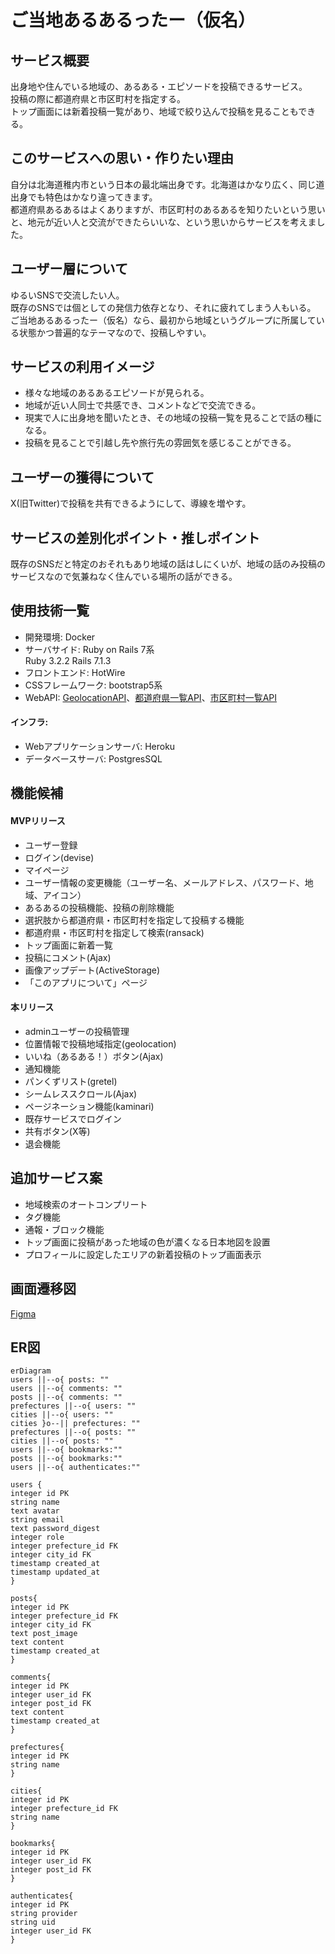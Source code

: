 # ご当地あるあるったー（仮名）

## サービス概要
出身地や住んでいる地域の、あるある・エピソードを投稿できるサービス。<br>
投稿の際に都道府県と市区町村を指定する。<br>
トップ画面には新着投稿一覧があり、地域で絞り込んで投稿を見ることもできる。<br>

## このサービスへの思い・作りたい理由
自分は北海道稚内市という日本の最北端出身です。北海道はかなり広く、同じ道出身でも特色はかなり違ってきます。<br>
都道府県あるあるはよくありますが、市区町村のあるあるを知りたいという思いと、地元が近い人と交流ができたらいいな、という思いからサービスを考えました。

## ユーザー層について
ゆるいSNSで交流したい人。<br>
既存のSNSでは個としての発信力依存となり、それに疲れてしまう人もいる。<br>
ご当地あるあるったー（仮名）なら、最初から地域というグループに所属している状態かつ普遍的なテーマなので、投稿しやすい。

## サービスの利用イメージ
- 様々な地域のあるあるエピソードが見られる。
- 地域が近い人同士で共感でき、コメントなどで交流できる。
- 現実で人に出身地を聞いたとき、その地域の投稿一覧を見ることで話の種になる。
- 投稿を見ることで引越し先や旅行先の雰囲気を感じることができる。

## ユーザーの獲得について
X(旧Twitter)で投稿を共有できるようにして、導線を増やす。
## サービスの差別化ポイント・推しポイント
既存のSNSだと特定のおそれもあり地域の話はしにくいが、地域の話のみ投稿のサービスなので気兼ねなく住んでいる場所の話ができる。
## 使用技術一覧
- 開発環境: Docker
- サーバサイド: Ruby on Rails 7系
<br>Ruby 3.2.2 Rails 7.1.3
- フロントエンド: HotWire
- CSSフレームワーク: bootstrap5系
- WebAPI: [GeolocationAPI](https://developers.google.com/maps/documentation/geolocation/overview?hl=ja)、[都道府県一覧API](https://opendata.resas-portal.go.jp/docs/api/v1/prefectures.html)、[市区町村一覧API](https://opendata.resas-portal.go.jp/docs/api/v1/cities.html)
#### インフラ:
- Webアプリケーションサーバ: Heroku
- データベースサーバ: PostgresSQL

## 機能候補
#### MVPリリース
- ユーザー登録
- ログイン(devise)
- マイページ
- ユーザー情報の変更機能（ユーザー名、メールアドレス、パスワード、地域、アイコン）
- あるあるの投稿機能、投稿の削除機能
- 選択肢から都道府県・市区町村を指定して投稿する機能
- 都道府県・市区町村を指定して検索(ransack)
- トップ画面に新着一覧
- 投稿にコメント(Ajax)
- 画像アップデート(ActiveStorage)
- 「このアプリについて」ページ
#### 本リリース
- adminユーザーの投稿管理
- 位置情報で投稿地域指定(geolocation)
- いいね（あるある！）ボタン(Ajax)
- 通知機能
- パンくずリスト(gretel)
- シームレススクロール(Ajax)
- ページネーション機能(kaminari)
- 既存サービスでログイン
- 共有ボタン(X等)
- 退会機能

## 追加サービス案
- 地域検索のオートコンプリート
- タグ機能
- 通報・ブロック機能
- トップ画面に投稿があった地域の色が濃くなる日本地図を設置
- プロフィールに設定したエリアの新着投稿のトップ画面表示

## 画面遷移図
[Figma](https://www.figma.com/file/C6nwG8Amj8UWj3kLeZvxkx/%E7%94%BB%E9%9D%A2%E9%81%B7%E7%A7%BB%E5%9B%B3?type=design&node-id=0%3A1&mode=design&t=Ohwb7qEoPWtmLxvC-1)

## ER図
```mermaid
erDiagram
users ||--o{ posts: ""
users ||--o{ comments: ""
posts ||--o{ comments: ""
prefectures ||--o{ users: ""
cities ||--o{ users: ""
cities }o--|| prefectures: ""
prefectures ||--o{ posts: ""
cities ||--o{ posts: ""
users ||--o{ bookmarks:""
posts ||--o{ bookmarks:""
users ||--o{ authenticates:""

users {
integer id PK
string name
text avatar
string email
text password_digest
integer role
integer prefecture_id FK
integer city_id FK
timestamp created_at
timestamp updated_at
}

posts{
integer id PK
integer prefecture_id FK
integer city_id FK
text post_image
text content
timestamp created_at
}

comments{
integer id PK
integer user_id FK
integer post_id FK
text content
timestamp created_at
}

prefectures{
integer id PK
string name
}

cities{
integer id PK
integer prefecture_id FK
string name
}

bookmarks{
integer id PK
integer user_id FK
integer post_id FK
}

authenticates{
integer id PK
string provider
string uid
integer user_id FK
}
```
